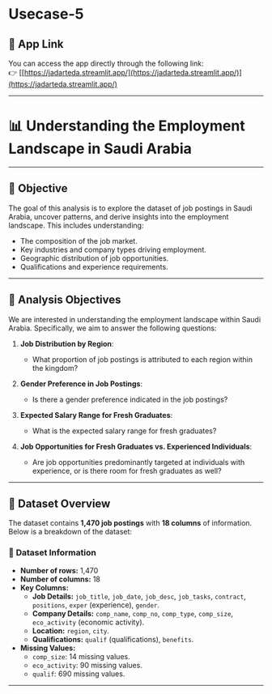# Usecase-5

## 🔗 App Link
You can access the app directly through the following link:  
👉 [[https://jadarteda.streamlit.app/](https://jadarteda.streamlit.app/)](https://jadarteda.streamlit.app/)

---

# 📊 Understanding the Employment Landscape in Saudi Arabia

---

## 🎯 **Objective**
The goal of this analysis is to explore the dataset of job postings in Saudi Arabia, uncover patterns, and derive insights into the employment landscape. This includes understanding:
- The composition of the job market.
- Key industries and company types driving employment.
- Geographic distribution of job opportunities.
- Qualifications and experience requirements.

---

## 🎯 Analysis Objectives
We are interested in understanding the employment landscape within Saudi Arabia. Specifically, we aim to answer the following questions:

1. **Job Distribution by Region**:
   - What proportion of job postings is attributed to each region within the kingdom?

2. **Gender Preference in Job Postings**:
   - Is there a gender preference indicated in the job postings?

3. **Expected Salary Range for Fresh Graduates**:
   - What is the expected salary range for fresh graduates?

4. **Job Opportunities for Fresh Graduates vs. Experienced Individuals**:
   - Are job opportunities predominantly targeted at individuals with experience, or is there room for fresh graduates as well?
  
---

## 📂 **Dataset Overview**
The dataset contains **1,470 job postings** with **18 columns** of information. Below is a breakdown of the dataset:

### 📝 **Dataset Information**
- **Number of rows:** 1,470
- **Number of columns:** 18
- **Key Columns:**
  - **Job Details:** `job_title`, `job_date`, `job_desc`, `job_tasks`, `contract`, `positions`, `exper` (experience), `gender`.
  - **Company Details:** `comp_name`, `comp_no`, `comp_type`, `comp_size`, `eco_activity` (economic activity).
  - **Location:** `region`, `city`.
  - **Qualifications:** `qualif` (qualifications), `benefits`.
- **Missing Values:**
  - `comp_size`: 14 missing values.
  - `eco_activity`: 90 missing values.
  - `qualif`: 690 missing values.

---
